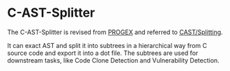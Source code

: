 # C-AST-Splitter

The C-AST-Splitter is revised from [PROGEX](https://github.com/ghaffarian/progex) and referred to [CAST/Splitting](https://github.com/DeepSoftwareAnalytics/CAST/tree/main/Splitting).

It can exact AST and split it into subtrees in a hierarchical way from C source code and export it into a dot file. The subtrees are used for downstream tasks, like Code Clone Detection and Vulnerability Detection.